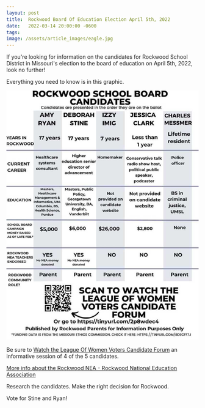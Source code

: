 ```yaml
---
layout: post
title:  Rockwood Board Of Education Election April 5th, 2022
date:   2022-03-14 20:00:00 -0600
tags: 
image: /assets/article_images/eagle.jpg
---
```


If you're looking for information on the candidates for Rockwood School District in Missouri's election to the board of education on April 5th, 2022, look no further!

Everything you need to know is in this graphic.

![April 5th Candidates](/assets/article_images/rsdmocandidates.jpg)

Be sure to [Watch the League Of Women Voters Candidate Forum](https://tinyurl.com/2p8wdec4) an informative session of 4 of the 5 candidates.

[More info about the Rockwood NEA - Rockwood National Education Association](https://rnea.org/)

Research the candidates. Make the right decision for Rockwood.

Vote for Stine and Ryan!

<!-- If you think CRT is in our schools, and is the biggest threat to our schools, you're paranoid and need to actually do some research to understand that Rockwood doesn't use, or plan to use, CRT. 

CRT is a right wing scare tactic that people who like to ban books use to get you worked up over issues that don't exist. -->

